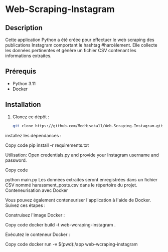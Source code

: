 # Web-Scraping-Instagram

## Description
Cette application Python a été créée pour effectuer le web scraping des publications Instagram comportant le hashtag #harcèlement. Elle collecte les données pertinentes et génère un fichier CSV contenant les informations extraites.

## Prérequis
- Python 3.11
- Docker

## Installation
1. Clonez ce dépôt :
   ```bash
   git clone https://github.com/MedHisoka11/Web-Scraping-Instagram.git


installez les dépendances :

Copy code
pip install -r requirements.txt

Utilisation:
Open credentials.py and provide your Instagram username and password.

Copy code

python main.py
Les données extraites seront enregistrées dans un fichier CSV nommé harassment_posts.csv dans le répertoire du projet.
Conteneurisation avec Docker

Vous pouvez également conteneuriser l'application à l'aide de Docker. Suivez ces étapes :

Construisez l'image Docker :

Copy code
docker build -t  web-wcraping-instagram .

Exécutez le conteneur Docker :

Copy code
docker run -v $(pwd):/app web-wcraping-instagram

